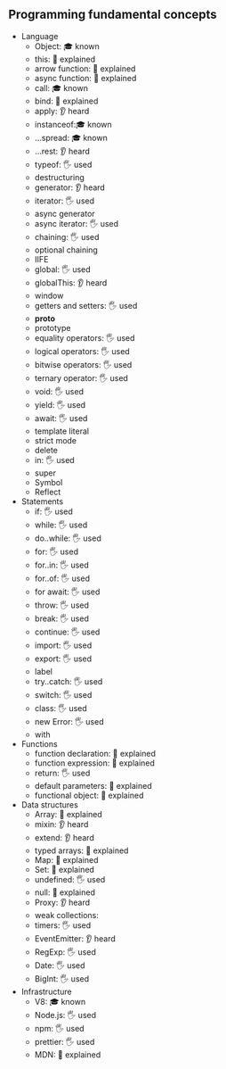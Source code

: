 ## Programming fundamental concepts

- Language
  - Object: 🎓 known
  - this: 🙋 explained
  - arrow function: 🙋 explained
  - async function: 🙋 explained
  - call: 🎓 known
  - bind: 🙋 explained
  - apply: 👂 heard
  - instanceof:🎓 known
  - ...spread: 🎓 known
  - ...rest: 👂 heard
  - typeof: 🖐️ used
  - destructuring
  - generator: 👂 heard
  - iterator: 🖐️ used
  - async generator
  - async iterator: 🖐️ used
  - chaining: 🖐️ used
  - optional chaining
  - IIFE
  - global: 🖐️ used
  - globalThis: 👂 heard
  - window
  - getters and setters: 🖐️ used
  - **proto**
  - prototype
  - equality operators: 🖐️ used
  - logical operators: 🖐️ used
  - bitwise operators: 🖐️ used
  - ternary operator: 🖐️ used
  - void: 🖐️ used
  - yield: 🖐️ used
  - await: 🖐️ used
  - template literal
  - strict mode
  - delete
  - in: 🖐️ used
  - super
  - Symbol
  - Reflect
- Statements
  - if: 🖐️ used
  - while: 🖐️ used
  - do..while: 🖐️ used
  - for: 🖐️ used
  - for..in: 🖐️ used
  - for..of: 🖐️ used
  - for await: 🖐️ used
  - throw: 🖐️ used
  - break: 🖐️ used
  - continue: 🖐️ used
  - import: 🖐️ used
  - export: 🖐️ used
  - label
  - try..catch: 🖐️ used
  - switch: 🖐️ used
  - class: 🖐️ used
  - new Error: 🖐️ used
  - with
- Functions
  - function declaration: 🙋 explained
  - function expression: 🙋 explained
  - return: 🖐️ used
  - default parameters: 🙋 explained
  - functional object: 🙋 explained
- Data structures
  - Array: 🙋 explained
  - mixin: 👂 heard
  - extend: 👂 heard
  - typed arrays: 🙋 explained
  - Map: 🙋 explained
  - Set: 🙋 explained
  - undefined: 🖐️ used
  - null: 🙋 explained
  - Proxy: 👂 heard
  - weak collections:
  - timers: 🖐️ used
  - EventEmitter: 👂 heard
  - RegExp: 🖐️ used
  - Date: 🖐️ used
  - BigInt: 🖐️ used
- Infrastructure
  - V8: 🎓 known
  - Node.js: 🖐️ used
  - npm: 🖐️ used
  - prettier: 🖐️ used
  - MDN: 🙋 explained
